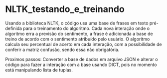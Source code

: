 # NLTK_testando_e_treinando
Usando a biblioteca NLTK, o código usa uma base de frases em texto pré-definida para o treinamento do algoritmo.
Cada nova interação onde o algoritmo erra a previsão do sentimento, a frase é adicionada a base de treino de acordo com o sentimento atribuído pelo usuário. 
O algoritmo calcula seu percentual de acerto em cada interação, com a possibilidade de conferir a matriz confusão, sendo essa não obrigatória.

Proximos passos: Converter a base de dados em arquivo JSON e alterar o código para fazer a interação com a base usando DICT, pois no momento está manipulando lista de tuplas.

